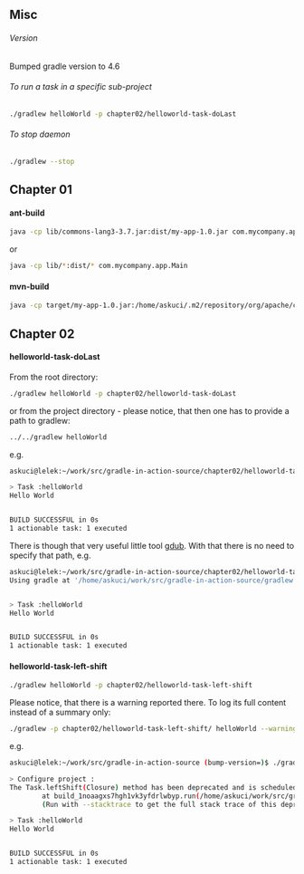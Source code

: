 ## Misc
###### Version
Bumped gradle version to 4.6

###### To run a task in a specific sub-project
```bash
./gradlew helloWorld -p chapter02/helloworld-task-doLast
```

###### To stop daemon
```bash
./gradlew --stop
```

## Chapter 01
#### ant-build
```bash
java -cp lib/commons-lang3-3.7.jar:dist/my-app-1.0.jar com.mycompany.app.Main
```
or
```bash
java -cp lib/*:dist/* com.mycompany.app.Main
```

#### mvn-build
```bash
java -cp target/my-app-1.0.jar:/home/askuci/.m2/repository/org/apache/commons/commons-lang3/3.7/commons-lang3-3.7.jar com.mycompany.app.Main 
```
## Chapter 02

#### helloworld-task-doLast
From the root directory:
```bash
./gradlew helloWorld -p chapter02/helloworld-task-doLast
```
or from the project directory - please notice, that then one has to provide a path to gradlew:
```bash
../../gradlew helloWorld
```
e.g.
```bash
askuci@lelek:~/work/src/gradle-in-action-source/chapter02/helloworld-task-doLast (bump-version *=)$ ../../gradlew helloWorld

> Task :helloWorld 
Hello World


BUILD SUCCESSFUL in 0s
1 actionable task: 1 executed
```
There is though that very useful little tool [gdub](http://www.gdub.rocks/).
With that there is no need to specify that path, e.g.
```bash
askuci@lelek:~/work/src/gradle-in-action-source/chapter02/helloworld-task-doLast (bump-version *=)$ gw helloWorld
Using gradle at '/home/askuci/work/src/gradle-in-action-source/gradlew' to run buildfile '/home/askuci/work/src/gradle-in-action-source/chapter02/helloworld-task-doLast/build.gradle':


> Task :helloWorld 
Hello World


BUILD SUCCESSFUL in 0s
1 actionable task: 1 executed
```

#### helloworld-task-left-shift
```bash
./gradlew helloWorld -p chapter02/helloworld-task-left-shift
```
Please notice, that there is a warning reported there. To log its full content instead of a summary only:
```bash
./gradlew -p chapter02/helloworld-task-left-shift/ helloWorld --warning-mode=all 
```
e.g.
```bash
askuci@lelek:~/work/src/gradle-in-action-source (bump-version=)$ ./gradlew -p chapter02/helloworld-task-left-shift/ helloWorld --warning-mode=all

> Configure project : 
The Task.leftShift(Closure) method has been deprecated and is scheduled to be removed in Gradle 5.0. Please use Task.doLast(Action) instead.
        at build_1noaagxs7hgh1vk3yfdrlwbyp.run(/home/askuci/work/src/gradle-in-action-source/chapter02/helloworld-task-left-shift/build.gradle:1)
        (Run with --stacktrace to get the full stack trace of this deprecation warning.)

> Task :helloWorld 
Hello World


BUILD SUCCESSFUL in 0s
1 actionable task: 1 executed
```
